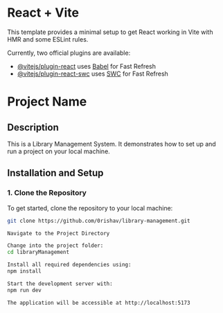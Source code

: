 
# React + Vite

This template provides a minimal setup to get React working in Vite with HMR and some ESLint rules.

Currently, two official plugins are available:

- [@vitejs/plugin-react](https://github.com/vitejs/vite-plugin-react/blob/main/packages/plugin-react/README.md) uses [Babel](https://babeljs.io/) for Fast Refresh
- [@vitejs/plugin-react-swc](https://github.com/vitejs/vite-plugin-react-swc) uses [SWC](https://swc.rs/) for Fast Refresh


# Project Name

## Description
This is a Library Management System. It demonstrates how to set up and run a project on your local machine.

## Installation and Setup

### 1. Clone the Repository
To get started, clone the repository to your local machine:
```bash
git clone https://github.com/0rishav/library-management.git

Navigate to the Project Directory

Change into the project folder:
cd libraryManagement

Install all required dependencies using:
npm install

Start the development server with:
npm run dev

The application will be accessible at http://localhost:5173


